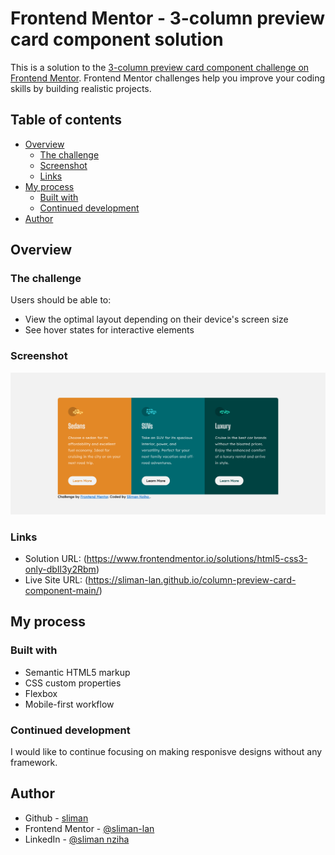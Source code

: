 # Frontend Mentor - 3-column preview card component solution

This is a solution to the [3-column preview card component challenge on Frontend Mentor](https://www.frontendmentor.io/challenges/3column-preview-card-component-pH92eAR2-). Frontend Mentor challenges help you improve your coding skills by building realistic projects. 

## Table of contents

- [Overview](#overview)
  - [The challenge](#the-challenge)
  - [Screenshot](#screenshot)
  - [Links](#links)
- [My process](#my-process)
  - [Built with](#built-with)
  - [Continued development](#continued-development)
- [Author](#author)


## Overview

### The challenge

Users should be able to:

- View the optimal layout depending on their device's screen size
- See hover states for interactive elements

### Screenshot

![](./screenshot.png)

### Links

- Solution URL: (https://www.frontendmentor.io/solutions/html5-css3-only-dbIl3y2Rbm)
- Live Site URL: (https://sliman-lan.github.io/column-preview-card-component-main/)

## My process

### Built with

- Semantic HTML5 markup
- CSS custom properties
- Flexbox
- Mobile-first workflow


### Continued development

I would like to continue focusing on making responisve designs without any framework.


## Author

- Github - [sliman](https://www.github.com/sliman-lan)
- Frontend Mentor - [@sliman-lan](https://www.frontendmentor.io/profile/sliman-lan)
- LinkedIn - [@sliman nziha](https://www.linkedin.com/in/sliman-nziha-0b43a2271)
